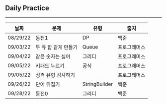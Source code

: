 ## Daily Practice 
---
| 날짜     | 문제                 | 유형          | 출처         |
| -------- | -------------------- | ------------- | ------------ |
| 08/29/22 | 동전1                | DP            | 백준         |
| 09/03/22 | 두 큐 합 같게 만들기 | Queue         | 프로그래머스 |
| 09/04/22 | 같은 숫자는 싫어     | 그리디        | 프로그래머스 |
| 09/05/22 | 키패드 누르기        | 공식          | 프로그래머스 |
| 09/05/22 | 성격 유형 검사하기   |               | 프로그래머스 |
| 09/26/22 | 단어 뒤집기          | StringBuilder | 백준         |
|  09/28/22         |   동전0                   |       그리디         |      백준        |
